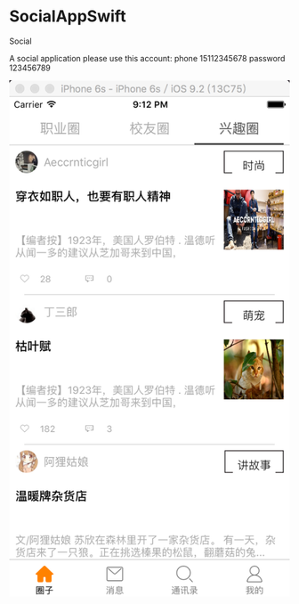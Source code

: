 # SocialAppSwift
Social

A social application 
please use this account:
phone 15112345678 password 123456789

![image](https://raw.githubusercontent.com/EliseTonight/SocialAppSwift/master/示例图片(没Gif)/QQ20160513-0%402x.png)
